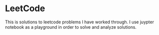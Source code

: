 # LeetCode
This is solutions to leetcode problems I have worked through. I use juypter notebook as a playground in order to solve and analyze solutions.
